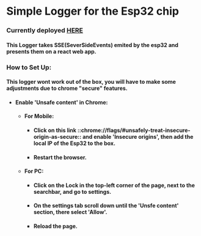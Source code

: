 # Simple Logger for the Esp32 chip

### Currently deployed [HERE](https://leguizard.vercel.app/)

#### This Logger takes SSE(SeverSideEvents) emited by the esp32 and presents them on a react web app.


### How to Set Up:

#### This logger wont work out of the box, you will have to make some adjustments due to chrome "secure" features.

- #### Enable 'Unsafe content' in Chrome:
    - #### For Mobile:
        - #### Click on this link ::chrome://flags/#unsafely-treat-insecure-origin-as-secure:: and enable 'Insecure origins', then add the local IP of the Esp32 to the box.
        - #### Restart the browser.
    - #### For PC:
        - #### Click on the Lock in the top-left corner of the page, next to the searchbar, and go to settings.
        - #### On the settings tab scroll down until the 'Unsfe content' section, there select 'Allow'.
        - #### Reload the page.
